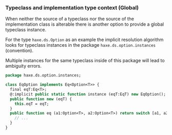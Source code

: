 ### Typeclass and implementation type context (Global)

When neither the source of a typeclass nor the source of the implementation class is
alterable there is another option to provide a global typeclass instance.

For the type `haxe.ds.Option` as an example the implicit resolution algorithm looks for typeclass instances in the package `haxe.ds.option.instances` (convention).

Multiple instances for the same typeclass inside of this package will lead to ambiguity errors.

```haxe
package haxe.ds.option.instances;

class EqOption implements Eq<Option<T>> {
  final eqT:Eq<T>;
  @:implicit public static function instance (eqT:EqT) new EqOption();
  public function new (eqT) {
    this.eqT = eqT;
  }
  public function eq (a1:Option<T>, a2:Option<T>) return switch [a1, a2] {
    // ...
  }
}
```
